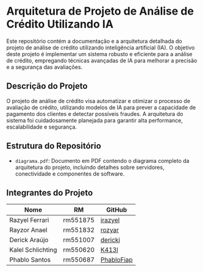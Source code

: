 # Arquitetura de Projeto de Análise de Crédito Utilizando IA

Este repositório contém a documentação e a arquitetura detalhada do projeto de análise de crédito utilizando inteligência artificial (IA). O objetivo deste projeto é implementar um sistema robusto e eficiente para a análise de crédito, empregando técnicas avançadas de IA para melhorar a precisão e a segurança das avaliações.

## Descrição do Projeto

O projeto de análise de crédito visa automatizar e otimizar o processo de avaliação de crédito, utilizando modelos de IA para prever a capacidade de pagamento dos clientes e detectar possíveis fraudes. A arquitetura do sistema foi cuidadosamente planejada para garantir alta performance, escalabilidade e segurança.

## Estrutura do Repositório

- `diagrama.pdf`: Documento em PDF contendo o diagrama completo da arquitetura do projeto, incluindo detalhes sobre servidores, conectividade e componentes de software.

## Integrantes do Projeto

| Nome             | RM       | GitHub         |
|------------------|----------|----------------|
| Razyel Ferrari   | rm551875 | [irazyel](https://github.com/irazyel)  |
| Rayzor Anael     | rm551832 | [rozyar](https://github.com/rozyar)    |
| Derick Araújo    | rm551007 | [dericki](https://github.com/dericki)  |
| Kalel Schlichting| rm550620 | [K413l](https://github.com/K413l)      |
| Phablo Santos    | rm550687 | [PhabloFiap](https://github.com/PhabloFiap) |